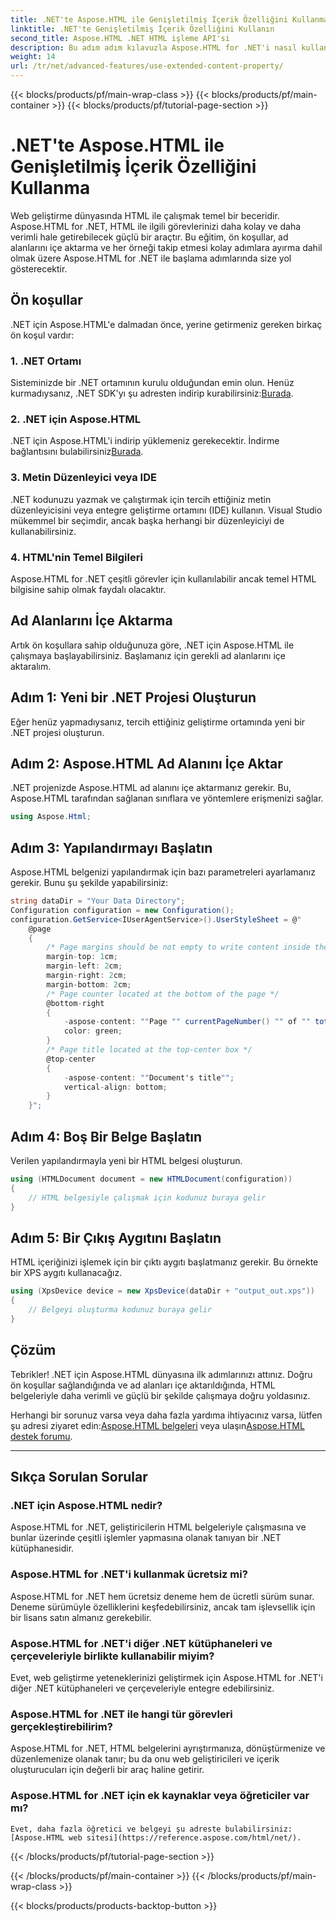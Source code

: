```yaml
---
title: .NET'te Aspose.HTML ile Genişletilmiş İçerik Özelliğini Kullanma
linktitle: .NET'te Genişletilmiş İçerik Özelliğini Kullanın
second_title: Aspose.HTML .NET HTML işleme API'si
description: Bu adım adım kılavuzla Aspose.HTML for .NET'i nasıl kullanacağınızı öğrenin. HTML becerilerinizi geliştirin ve web geliştirme projelerinizi kolaylaştırın.
weight: 14
url: /tr/net/advanced-features/use-extended-content-property/
---
```


{{< blocks/products/pf/main-wrap-class >}}
{{< blocks/products/pf/main-container >}}
{{< blocks/products/pf/tutorial-page-section >}}

# .NET'te Aspose.HTML ile Genişletilmiş İçerik Özelliğini Kullanma


Web geliştirme dünyasında HTML ile çalışmak temel bir beceridir. Aspose.HTML for .NET, HTML ile ilgili görevlerinizi daha kolay ve daha verimli hale getirebilecek güçlü bir araçtır. Bu eğitim, ön koşullar, ad alanlarını içe aktarma ve her örneği takip etmesi kolay adımlara ayırma dahil olmak üzere Aspose.HTML for .NET ile başlama adımlarında size yol gösterecektir.

## Ön koşullar

.NET için Aspose.HTML'e dalmadan önce, yerine getirmeniz gereken birkaç ön koşul vardır:

### 1. .NET Ortamı

 Sisteminizde bir .NET ortamının kurulu olduğundan emin olun. Henüz kurmadıysanız, .NET SDK'yı şu adresten indirip kurabilirsiniz:[Burada](https://releases.aspose.com/html/net/).

### 2. .NET için Aspose.HTML

 .NET için Aspose.HTML'i indirip yüklemeniz gerekecektir. İndirme bağlantısını bulabilirsiniz[Burada](https://releases.aspose.com/html/net/).

### 3. Metin Düzenleyici veya IDE

.NET kodunuzu yazmak ve çalıştırmak için tercih ettiğiniz metin düzenleyicisini veya entegre geliştirme ortamını (IDE) kullanın. Visual Studio mükemmel bir seçimdir, ancak başka herhangi bir düzenleyiciyi de kullanabilirsiniz.

### 4. HTML'nin Temel Bilgileri

Aspose.HTML for .NET çeşitli görevler için kullanılabilir ancak temel HTML bilgisine sahip olmak faydalı olacaktır.

## Ad Alanlarını İçe Aktarma

Artık ön koşullara sahip olduğunuza göre, .NET için Aspose.HTML ile çalışmaya başlayabilirsiniz. Başlamanız için gerekli ad alanlarını içe aktaralım.

## Adım 1: Yeni bir .NET Projesi Oluşturun

Eğer henüz yapmadıysanız, tercih ettiğiniz geliştirme ortamında yeni bir .NET projesi oluşturun.

## Adım 2: Aspose.HTML Ad Alanını İçe Aktar

.NET projenizde Aspose.HTML ad alanını içe aktarmanız gerekir. Bu, Aspose.HTML tarafından sağlanan sınıflara ve yöntemlere erişmenizi sağlar.

```csharp
using Aspose.Html;
```

## Adım 3: Yapılandırmayı Başlatın

Aspose.HTML belgenizi yapılandırmak için bazı parametreleri ayarlamanız gerekir. Bunu şu şekilde yapabilirsiniz:

```csharp
string dataDir = "Your Data Directory";
Configuration configuration = new Configuration();
configuration.GetService<IUserAgentService>().UserStyleSheet = @"
    @page 
    {
        /* Page margins should be not empty to write content inside the margin-boxes */
        margin-top: 1cm;
        margin-left: 2cm;
        margin-right: 2cm;
        margin-bottom: 2cm;
        /* Page counter located at the bottom of the page */
        @bottom-right
        {
            -aspose-content: ""Page "" currentPageNumber() "" of "" totalPagesNumber();
            color: green;
        }
        /* Page title located at the top-center box */
        @top-center
        {
            -aspose-content: ""Document's title"";
            vertical-align: bottom;
        }    
    }";
```

## Adım 4: Boş Bir Belge Başlatın

Verilen yapılandırmayla yeni bir HTML belgesi oluşturun.

```csharp
using (HTMLDocument document = new HTMLDocument(configuration))
{
    // HTML belgesiyle çalışmak için kodunuz buraya gelir
}
```

## Adım 5: Bir Çıkış Aygıtını Başlatın

HTML içeriğinizi işlemek için bir çıktı aygıtı başlatmanız gerekir. Bu örnekte bir XPS aygıtı kullanacağız.

```csharp
using (XpsDevice device = new XpsDevice(dataDir + "output_out.xps"))
{
    // Belgeyi oluşturma kodunuz buraya gelir
}
```

## Çözüm

Tebrikler! .NET için Aspose.HTML dünyasına ilk adımlarınızı attınız. Doğru ön koşullar sağlandığında ve ad alanları içe aktarıldığında, HTML belgeleriyle daha verimli ve güçlü bir şekilde çalışmaya doğru yoldasınız.

 Herhangi bir sorunuz varsa veya daha fazla yardıma ihtiyacınız varsa, lütfen şu adresi ziyaret edin:[Aspose.HTML belgeleri](https://reference.aspose.com/html/net/) veya ulaşın[Aspose.HTML destek forumu](https://forum.aspose.com/).

---

## Sıkça Sorulan Sorular

### .NET için Aspose.HTML nedir?
   Aspose.HTML for .NET, geliştiricilerin HTML belgeleriyle çalışmasına ve bunlar üzerinde çeşitli işlemler yapmasına olanak tanıyan bir .NET kütüphanesidir.

### Aspose.HTML for .NET'i kullanmak ücretsiz mi?
   Aspose.HTML for .NET hem ücretsiz deneme hem de ücretli sürüm sunar. Deneme sürümüyle özelliklerini keşfedebilirsiniz, ancak tam işlevsellik için bir lisans satın almanız gerekebilir.

### Aspose.HTML for .NET'i diğer .NET kütüphaneleri ve çerçeveleriyle birlikte kullanabilir miyim?
   Evet, web geliştirme yeteneklerinizi geliştirmek için Aspose.HTML for .NET'i diğer .NET kütüphaneleri ve çerçeveleriyle entegre edebilirsiniz.

### Aspose.HTML for .NET ile hangi tür görevleri gerçekleştirebilirim?
   Aspose.HTML for .NET, HTML belgelerini ayrıştırmanıza, dönüştürmenize ve düzenlemenize olanak tanır; bu da onu web geliştiricileri ve içerik oluşturucuları için değerli bir araç haline getirir.

### Aspose.HTML for .NET için ek kaynaklar veya öğreticiler var mı?
    Evet, daha fazla öğretici ve belgeyi şu adreste bulabilirsiniz:[Aspose.HTML web sitesi](https://reference.aspose.com/html/net/).


{{< /blocks/products/pf/tutorial-page-section >}}

{{< /blocks/products/pf/main-container >}}
{{< /blocks/products/pf/main-wrap-class >}}

{{< blocks/products/products-backtop-button >}}
